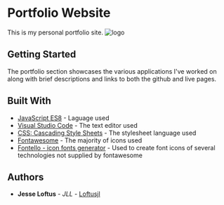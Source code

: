 # Portfolio Website

This is my personal portfolio site.
![logo](https://loftusjl.github.io/assets/images/site.PNG)

## Getting Started

The portfolio section showcases the various applications I've worked on along with brief descriptions and links to both the github and live pages.

## Built With

- [JavaScript ES8](https://www.ecma-international.org/ecma-262/8.0/index.html) - Laguage used
- [Visual Studio Code](https://code.visualstudio.com/) - The text editor used
- [CSS: Cascading Style Sheets](https://developer.mozilla.org/en-US/docs/Web/CSS) - The stylesheet language used
- [Fontawesome](https://fontawesome.com/?from=io) - The majority of icons used
- [Fontello - icon fonts generator](http://fontello.com/) - Used to create font icons of several technologies not supplied by fontawesome

## Authors

- **Jesse Loftus** - _JLL_ - [Loftusjl](https://github.com/loftusjl)
